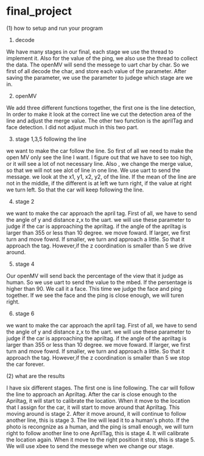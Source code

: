 # final_project
(1) how to setup and run your program 

1. decode

We have many stages in our final, each stage we use the thread to implement it. Also for the value of the ping, we also 
use the thread to collect the data. The openMV will send the messege to uart char by char. So we first of all decode the
char, and store each value of the parameter. After saving the parameter, we use the parameter to judege which stage are 
we in.  

2. openMV

We add three different functions together, the first one is the line detection, In order to make it look at the correct 
line we cut the detection area of the line and adjust the merge value. The other two function is the aprilTag and face 
detection. I did not adjust much in this two part.

3. stage  1,3,5 following the line

we want to make the car follow the line. So first of all we need to make the open MV only see the line I want. I figure out
that we have to see too high, or it will see a lot of not necessary line. Also , we change the merge value, so that we will
 not see alot of line in one line. We use uart to send the message. we look at the x1, y1, x2, y2, of the line. If the mean
of the line are not in the middle, if the different is at left we turn right, if the value at right we turn left. So that
the car will keep following the line. 

4. stage 2

we want to make the car approach the april tag. First of all, we have to send the angle of y and distance z,x to the uart. 
we will use these parameter to judge if the car is approaching the apriltag. if the angle of the apriltag is larger than 355
 or less than 10 degree. we move foward. If larger, we first turn and move fowrd. If smaller, we turn and approach a little. 
So that it approach the tag. However,if the z coordination is smaller than 5 we drive around.

5. stage 4

Our openMV will send back the percentage of the view that it judge as human. So we use uart to send the value to the mbed.
If the persentage is higher than 90. We call it a face. This time we judge the face and ping together. If we see the face 
and the ping is close enough, we will turen right.

6. stage 6

we want to make the car approach the april tag. First of all, we have to send the angle of y and distance z,x to the uart. 
we will use these parameter to judge if the car is approaching the apriltag. if the angle of the apriltag is larger than 355
 or less than 10 degree. we move foward. If larger, we first turn and move fowrd. If smaller, we turn and approach a little. 
So that it approach the tag. However,if the z coordination is smaller than 5 we stop the car forever.

(2) what are the results

I have six different stages. The first one is line following. The car will follow the line to approach an Apriltag.
After the car is close enough to the Apriltag, it will start to calibrate the location. When it move to the location 
that I assign for the car, it will start to move around that Apriltag. This moving around is stage 2. After it move
around, it will continue to follow another line, this is stage 3. The line will lead it to a human's photo. If the 
photo is recongnize as a human, and the ping is small enough, we will turn right to follow another line to one AprilTag,
this is stage 4. It will calibrate the location again. When it move to the right position it stop, this is stage 5. We 
will use xbee to send the messege when we change our stage.

